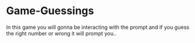 # Game-Guessings
In this game you will gonna be interacting with the prompt and if you guess the right number or wrong it will prompt you..
